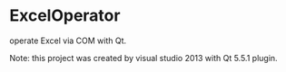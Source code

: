 # ExcelOperator
operate Excel via COM with Qt.

Note:
      this project was created by visual studio 2013 with Qt 5.5.1 plugin.
